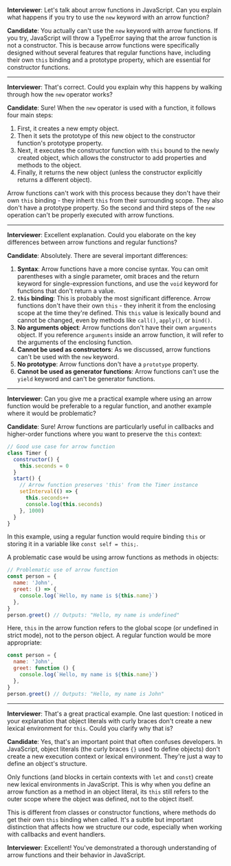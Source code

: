 **Interviewer**: Let's talk about arrow functions in JavaScript. Can you explain what happens if you try to use the `new` keyword with an arrow function?

**Candidate**: You actually can't use the `new` keyword with arrow functions. If you try, JavaScript will throw a TypeError saying that the arrow function is not a constructor. This is because arrow functions were specifically designed without several features that regular functions have, including their own `this` binding and a prototype property, which are essential for constructor functions.

------

**Interviewer**: That's correct. Could you explain why this happens by walking through how the `new` operator works?

**Candidate**: Sure! When the `new` operator is used with a function, it follows four main steps:

1. First, it creates a new empty object.
2. Then it sets the prototype of this new object to the constructor function's prototype property.
3. Next, it executes the constructor function with `this` bound to the newly created object, which allows the constructor to add properties and methods to the object.
4. Finally, it returns the new object (unless the constructor explicitly returns a different object).

Arrow functions can't work with this process because they don't have their own `this` binding - they inherit `this` from their surrounding scope. They also don't have a prototype property. So the second and third steps of the `new` operation can't be properly executed with arrow functions.

------

**Interviewer**: Excellent explanation. Could you elaborate on the key differences between arrow functions and regular functions?

**Candidate**: Absolutely. There are several important differences:

1. **Syntax**: Arrow functions have a more concise syntax. You can omit parentheses with a single parameter, omit braces and the return keyword for single-expression functions, and use the `void` keyword for functions that don't return a value.
2. **`this` binding**: This is probably the most significant difference. Arrow functions don't have their own `this` - they inherit it from the enclosing scope at the time they're defined. This `this` value is lexically bound and cannot be changed, even by methods like `call()`, `apply()`, or `bind()`.
3. **No arguments object**: Arrow functions don't have their own `arguments` object. If you reference `arguments` inside an arrow function, it will refer to the arguments of the enclosing function.
4. **Cannot be used as constructors**: As we discussed, arrow functions can't be used with the `new` keyword.
5. **No prototype**: Arrow functions don't have a `prototype` property.
6. **Cannot be used as generator functions**: Arrow functions can't use the `yield` keyword and can't be generator functions.

------

**Interviewer**: Can you give me a practical example where using an arrow function would be preferable to a regular function, and another example where it would be problematic?

**Candidate**: Sure! Arrow functions are particularly useful in callbacks and higher-order functions where you want to preserve the `this` context:

```js
// Good use case for arrow function
class Timer {
  constructor() {
    this.seconds = 0
  }
  start() {
    // Arrow function preserves 'this' from the Timer instance
    setInterval(() => {
      this.seconds++
      console.log(this.seconds)
    }, 1000)
  }
}
```

In this example, using a regular function would require binding `this` or storing it in a variable like `const self = this;`.

A problematic case would be using arrow functions as methods in objects:

```js
// Problematic use of arrow function
const person = {
  name: 'John',
  greet: () => {
    console.log(`Hello, my name is ${this.name}`)
  },
}
person.greet() // Outputs: "Hello, my name is undefined"
```

Here, `this` in the arrow function refers to the global scope (or undefined in strict mode), not to the person object. A regular function would be more appropriate:

```js
const person = {
  name: 'John',
  greet: function () {
    console.log(`Hello, my name is ${this.name}`)
  },
}
person.greet() // Outputs: "Hello, my name is John"
```

------

**Interviewer**: That's a great practical example. One last question: I noticed in your explanation that object literals with curly braces don't create a new lexical environment for `this`. Could you clarify why that is?

**Candidate**: Yes, that's an important point that often confuses developers. In JavaScript, object literals (the curly braces `{}` used to define objects) don't create a new execution context or lexical environment. They're just a way to define an object's structure.

Only functions (and blocks in certain contexts with `let` and `const`) create new lexical environments in JavaScript. This is why when you define an arrow function as a method in an object literal, its `this` still refers to the outer scope where the object was defined, not to the object itself.

This is different from classes or constructor functions, where methods do get their own `this` binding when called. It's a subtle but important distinction that affects how we structure our code, especially when working with callbacks and event handlers.

**Interviewer**: Excellent! You've demonstrated a thorough understanding of arrow functions and their behavior in JavaScript.
